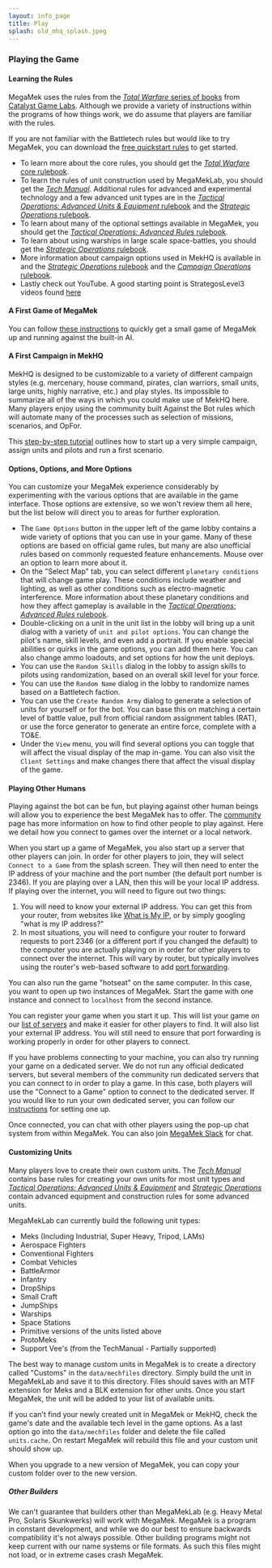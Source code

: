 ```yaml
---
layout: info_page
title: Play
splash: old_mhq_splash.jpeg
---
```


### Playing the Game

#### Learning the Rules

MegaMek uses the rules from the
[*Total Warfare* series of books](https://bg.battletech.com/books/core_rulebooks/)
from [Catalyst Game Labs](https://www.catalystgamelabs.com/).
Although we provide a variety of instructions within the programs of how
things work, we do assume that players are familiar with the rules.

If you are not familiar with the Battletech rules but would like to try
MegaMek, you can download the
[free quickstart rules](http://bg.battletech.com/wp-content/uploads/2011/10/BattleTechQuick-Start-Rules.pdf?x64300)
to get started.

- To learn more about the core rules, you should get the [*Total Warfare* core rulebook](https://store.catalystgamelabs.com/products/battletech-total-warfare-pdf).
- To learn the rules of unit construction used by MegaMekLab, you should get the [*Tech Manual*](https://store.catalystgamelabs.com/products/battletech-techmanual-book-pdf?variant=16148462534690). Additional rules for advanced and experimental technology and a few advanced unit types are in the [*Tactical Operations: Advanced Units &amp; Equipment* rulebook](https://store.catalystgamelabs.com/products/battletech-tactical-operations-advanced-units-equipement?variant=32091258191906) and the [*Strategic Operations* rulebook](https://store.catalystgamelabs.com/products/battletech-strategic-operations?variant=28800101970).
- To learn about many of the optional settings available in MegaMek, you should get the [*Tactical Operations: Advanced Rules* rulebook](https://store.catalystgamelabs.com/products/battletech-tactical-operations-advanced-rules?variant=32091242463266).
- To learn about using warships in large scale space-battles, you should get the [*Strategic Operations* rulebook](https://store.catalystgamelabs.com/products/battletech-strategic-operations?variant=28800101970).
- More information about campaign options used in MekHQ is available in and the [*Strategic Operations* rulebook](https://store.catalystgamelabs.com/products/battletech-strategic-operations?variant=28800101970) and the [*Campaign Operations* rulebook](https://store.catalystgamelabs.com/products/battletech-campaign-operations-pdf?variant=28800076626).
- Lastly check out YouTube. A good starting point is StrategosLevel3 videos found [here](https://www.youtube.com/playlist?list=PLHXHV2JDcebr4J3VyJlmU-Yp3cZp_OhWV)

#### A First Game of MegaMek

You can follow [these instructions](/wiki/first_game_mm.html) to quickly get a
small game of MegaMek up and running against the built-in AI.

#### A First Campaign in MekHQ

MekHQ is designed to be customizable to a variety of different campaign styles
(e.g. mercenary, house command, pirates, clan warriors, small units, large
units, highly narrative, etc.) and play styles. Its impossible to summarize all
of the ways in which you could make use of MekHQ here. Many players enjoy using
the community built Against the Bot rules which will automate many of the
processes such as selection of missions, scenarios, and OpFor.

This [step-by-step tutorial](//wiki/first_campaign_mhq.html) outlines how to
start up a very simple campaign, assign units and pilots and run a first scenario.

#### Options, Options, and More Options

You can customize your MegaMek experience considerably by experimenting with
the various options that are available in the game interface. Those options
are extensive, so we won't review them all here, but the list below will direct
you to areas for further exploration.

- The `Game Options` button in the upper left of the game lobby contains a wide variety of options that you can use in your game. Many of these options are based on official game rules, but many are also unofficial rules based on commonly requested feature enhancements. Mouse over an option to learn more about it.
- On the "Select Map" tab, you can select different `planetary conditions` that will change game play. These conditions include weather and lighting, as well as other conditions such as electro-magnetic interference. More information about these planetary conditions and how they affect gameplay is available in the [*Tactical Operations: Advanced Rules* rulebook](https://store.catalystgamelabs.com/products/battletech-tactical-operations-advanced-rules?variant=32091242463266).
- Double-clicking on a unit in the unit list in the lobby will bring up a unit dialog with a variety of `unit and pilot options`. You can change the pilot's name, skill levels, and even add a portrait. If you enable special abilities or quirks in the game options, you can add them here. You can also change ammo loadouts, and set options for how the unit deploys.
- You can use the `Random Skills` dialog in the lobby to assign skills to pilots using randomization, based on an overall skill level for your force.
- You can use the `Random Name` dialog in the lobby to randomize names based on a Battletech faction.
- You can use the `Create Random Army` dialog to generate a selection of units for yourself or for the bot. You can base this on matching a certain level of battle value, pull from official random assignment tables (RAT), or use the force generator to generate an entire force, complete with a TO&E.
- Under the `View` menu, you will find several options you can toggle that will affect the visual display of the map in-game. You can also visit the `Client Settings` and make changes there that affect the visual display of the game.

#### Playing Other Humans

Playing against the bot can be fun, but playing against other human beings will allow you to experience the best MegaMek has to offer. The [community](/community.html) page has more information on how to find other people to play against. Here we detail how you connect to games over the internet or a local network.

When you start up a game of MegaMek, you also start up a server that other players can join. In order for other players to join, they will select `Connect to a Game` from the splash screen. They will then need to enter the IP address of your machine and the port number (the default port number is 2346). If you are playing over a LAN, then this will be your local IP address. If playing over the internet, you will need to figure out two things:

1. You will need to know your external IP address. You can get this from your router, from websites like [What is My IP](https://www.whatismyip.com/), or by simply googling "what is my IP address?"
2. In most situations, you will need to configure your router to forward requests to port 2346 (or a different port if you changed the default) to the computer you are actually playing on in order for other players to connect over the internet. This will vary by router, but typically involves using the router's web-based software to add [port forwarding](https://portforward.com/).

You can also run the game "hotseat" on the same computer. In this case, you want to open up two instances of MegaMek. Start the game with one instance and connect to `localhost` from the second instance.

You can register your game when you start it up. This will list your game on our [list of servers](/servers.html) and make it easier for other players to find. It will also list your external IP address. You will still need to ensure that port forwarding is working properly in order for other players to connect.

If you have problems connecting to your machine, you can also try running your game on a dedicated server. We do not run any official dedicated servers, but several members of the community run dedicated servers that you can connect to in order to play a game. In this case, both players will use the "Connect to a Game" option to connect to the dedicated server. If you would like to run your own dedicated server, you can follow our [instructions](/wiki/ded_servers.html) for setting one up.

Once connected, you can chat with other players using the pop-up chat system from within MegaMek. You can also join [MegaMek Slack](https://join.slack.com/t/megamek-public/shared_invite/enQtMzU1MTE1MDA2MTM0LWQ1YTMwN2Y5NTY0MDc4ZmU0NDNkNzE3ZDY0YWE1ZjE3MzJmYjdjODc4NTI3YzhjOGE0YjI4NWRmMjFiY2ZlZGY) for chat.

#### Customizing Units

Many players love to create their own custom units. The
[*Tech Manual*](https://store.catalystgamelabs.com/products/battletech-techmanual-book-pdf?variant=16148462534690)
contains base rules for creating your own units for most unit types and
[*Tactical Operations: Advanced Units &amp; Equipment*](https://store.catalystgamelabs.com/products/battletech-tactical-operations-advanced-units-equipement?variant=32091258191906)
and [*Strategic Operations*](https://store.catalystgamelabs.com/products/battletech-strategic-operations?variant=28800101970)
contain advanced equipment and construction rules for some advanced units.

MegaMekLab can currently build the following unit types:

* Meks (Including Industrial, Super Heavy, Tripod, LAMs)
* Aerospace Fighters
* Conventional Fighters
* Combat Vehicles
* BattleArmor
* Infantry
* DropShips
* Small Craft
* JumpShips
* Warships
* Space Stations
* Primitive versions of the units listed above
* ProtoMeks
* Support Vee's (from the TechManual - Partially supported)

The best way to manage custom units in MegaMek is to create a directory
called "Customs" in the `data/mechfiles` directory. Simply build the unit
in MegaMekLab and save it to this directory. Files should saves with an MTF
extension for Meks and a BLK extension for other units. Once you start MegaMek,
the unit will be added to your list of available units.

If you can't find your newly created unit in MegaMek or MekHQ, check the game's
date and the available tech level in the game options. As a last option go into
the `data/mechfiles` folder and delete the file called `units.cache`. On restart
MegaMek will rebuild this file and your custom unit should show up.

When you upgrade to a new version of MegaMek, you can copy your custom folder
over to the new version.

##### Other Builders

We can't guarantee that builders other than MegaMekLab (e.g. Heavy Metal Pro,
Solaris Skunkwerks) will work with MegaMek. MegaMek is a program in constant
development, and while we do our best to ensure backwards compatibility it's not
always possible. Other building programs might not keep current with our name
systems or file formats. As such this files might not load, or in extreme cases
crash MegaMek.
